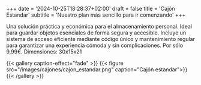+++
date = '2024-10-25T18:28:37+02:00'
draft = false
title = 'Cajón Estandar'
subtitle = 'Nuestro plan más sencillo para ir comenzando'
+++

Una solución práctica y económica para el almacenamiento personal. Ideal para guardar objetos esenciales de forma segura y accesible. Incluye un sistema de acceso eficiente mediante código único y mantenimiento regular para garantizar una experiencia cómoda y sin complicaciones. Por sólo 9,99€. Dimensiones: 30x15x21

{{< gallery caption-effect="fade" >}}
  {{< figure src="/images/cajones/cajon_estandar.png" caption="Cajón estandar">}}
{{< /gallery >}}
